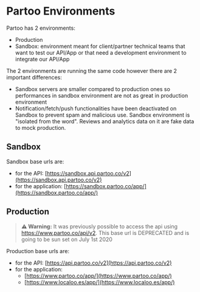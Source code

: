 # Partoo Environments

Partoo has 2 environments:

- Production
- Sandbox: environment meant for client/partner technical teams that want to test our API/App or that need a development environment to integrate our API/App

The 2 environments are running the same code however there are 2 important differences:

- Sandbox servers are smaller compared to production ones so performances in sandbox environment are not as great in production environment
- Notification/fetch/push functionalities have been deactivated on Sandbox to prevent spam and malicious use. Sandbox environment is "isolated from the word". Reviews and analytics data on it are fake data to mock production.

## Sandbox

Sandbox base urls are:

- for the API: [https://sandbox.api.partoo.co/v2](https://sandbox.api.partoo.co/v2)
- for the application: [https://sandbox.partoo.co/app/](https://sandbox.partoo.co/app/)

## Production

> **⚠️ Warning:** It was previously possible to access the api using https://www.partoo.co/api/v2. This base url
> is DEPRECATED and is going to be sun set on July 1st 2020

Production base urls are:

- for the API: [https://api.partoo.co/v2](https://api.partoo.co/v2)
- for the application:
    - [https://www.partoo.co/app/](https://www.partoo.co/app/)
    - [https://www.localoo.es/app/](https://www.localoo.es/app/)
